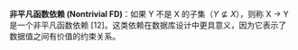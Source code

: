 **非平凡函数依赖 (Nontrivial FD)**：如果 Y 不是 X 的子集（$Y \not\subseteq X$），则称 X → Y 是一个非平凡函数依赖 [12]。这类依赖在数据库设计中更具意义，因为它表示了数据值之间有价值的约束关系。